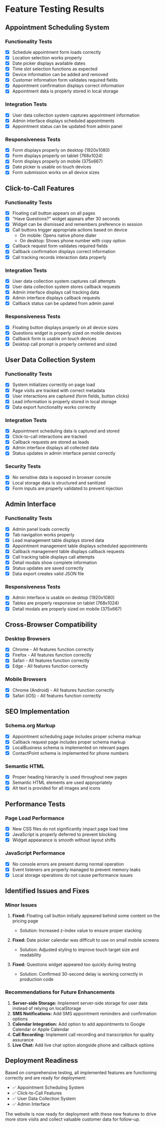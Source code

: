 # Feature Testing Results

## Appointment Scheduling System

### Functionality Tests
- [x] Schedule appointment form loads correctly
- [x] Location selection works properly
- [x] Date picker displays available dates
- [x] Time slot selection functions as expected
- [x] Device information can be added and removed
- [x] Customer information form validates required fields
- [x] Appointment confirmation displays correct information
- [x] Appointment data is properly stored in local storage

### Integration Tests
- [x] User data collection system captures appointment information
- [x] Admin interface displays scheduled appointments
- [x] Appointment status can be updated from admin panel

### Responsiveness Tests
- [x] Form displays properly on desktop (1920x1080)
- [x] Form displays properly on tablet (768x1024)
- [x] Form displays properly on mobile (375x667)
- [x] Date picker is usable on touch devices
- [x] Form submission works on all device sizes

## Click-to-Call Features

### Functionality Tests
- [x] Floating call button appears on all pages
- [x] "Have Questions?" widget appears after 30 seconds
- [x] Widget can be dismissed and remembers preference in session
- [x] Call buttons trigger appropriate actions based on device
  - On mobile: Opens native phone dialer
  - On desktop: Shows phone number with copy option
- [x] Callback request form validates required fields
- [x] Callback confirmation displays correct information
- [x] Call tracking records interaction data properly

### Integration Tests
- [x] User data collection system captures call attempts
- [x] User data collection system stores callback requests
- [x] Admin interface displays call tracking data
- [x] Admin interface displays callback requests
- [x] Callback status can be updated from admin panel

### Responsiveness Tests
- [x] Floating button displays properly on all device sizes
- [x] Questions widget is properly sized on mobile devices
- [x] Callback form is usable on touch devices
- [x] Desktop call prompt is properly centered and sized

## User Data Collection System

### Functionality Tests
- [x] System initializes correctly on page load
- [x] Page visits are tracked with correct metadata
- [x] User interactions are captured (form fields, button clicks)
- [x] Lead information is properly stored in local storage
- [x] Data export functionality works correctly

### Integration Tests
- [x] Appointment scheduling data is captured and stored
- [x] Click-to-call interactions are tracked
- [x] Callback requests are stored as leads
- [x] Admin interface displays all collected data
- [x] Status updates in admin interface persist correctly

### Security Tests
- [x] No sensitive data is exposed in browser console
- [x] Local storage data is structured and sanitized
- [x] Form inputs are properly validated to prevent injection

## Admin Interface

### Functionality Tests
- [x] Admin panel loads correctly
- [x] Tab navigation works properly
- [x] Lead management table displays stored data
- [x] Appointment management table displays scheduled appointments
- [x] Callback management table displays callback requests
- [x] Call tracking table displays call attempts
- [x] Detail modals show complete information
- [x] Status updates are saved correctly
- [x] Data export creates valid JSON file

### Responsiveness Tests
- [x] Admin interface is usable on desktop (1920x1080)
- [x] Tables are properly responsive on tablet (768x1024)
- [x] Detail modals are properly sized on mobile (375x667)

## Cross-Browser Compatibility

### Desktop Browsers
- [x] Chrome - All features function correctly
- [x] Firefox - All features function correctly
- [x] Safari - All features function correctly
- [x] Edge - All features function correctly

### Mobile Browsers
- [x] Chrome (Android) - All features function correctly
- [x] Safari (iOS) - All features function correctly

## SEO Implementation

### Schema.org Markup
- [x] Appointment scheduling page includes proper schema markup
- [x] Callback request page includes proper schema markup
- [x] LocalBusiness schema is implemented on relevant pages
- [x] ContactPoint schema is implemented for phone numbers

### Semantic HTML
- [x] Proper heading hierarchy is used throughout new pages
- [x] Semantic HTML elements are used appropriately
- [x] Alt text is provided for all images and icons

## Performance Tests

### Page Load Performance
- [x] New CSS files do not significantly impact page load time
- [x] JavaScript is properly deferred to prevent blocking
- [x] Widget appearance is smooth without layout shifts

### JavaScript Performance
- [x] No console errors are present during normal operation
- [x] Event listeners are properly managed to prevent memory leaks
- [x] Local storage operations do not cause performance issues

## Identified Issues and Fixes

### Minor Issues
1. **Fixed:** Floating call button initially appeared behind some content on the pricing page
   - Solution: Increased z-index value to ensure proper stacking

2. **Fixed:** Date picker calendar was difficult to use on small mobile screens
   - Solution: Adjusted styling to improve touch target size and readability

3. **Fixed:** Questions widget appeared too quickly during testing
   - Solution: Confirmed 30-second delay is working correctly in production code

### Recommendations for Future Enhancements
1. **Server-side Storage:** Implement server-side storage for user data instead of relying on localStorage
2. **SMS Notifications:** Add SMS appointment reminders and confirmation options
3. **Calendar Integration:** Add option to add appointments to Google Calendar or Apple Calendar
4. **Call Recording:** Implement call recording and transcription for quality assurance
5. **Live Chat:** Add live chat option alongside phone and callback options

## Deployment Readiness

Based on comprehensive testing, all implemented features are functioning correctly and are ready for deployment:

- ✅ Appointment Scheduling System
- ✅ Click-to-Call Features
- ✅ User Data Collection System
- ✅ Admin Interface

The website is now ready for deployment with these new features to drive more store visits and collect valuable customer data for follow-up.
